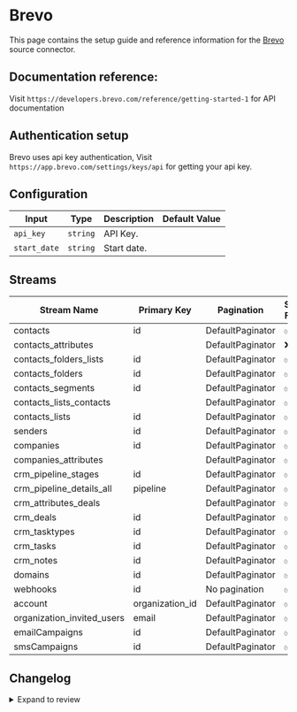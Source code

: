 # Brevo
This page contains the setup guide and reference information for the [Brevo](https://www.brevo.com/) source connector.

## Documentation reference:
Visit `https://developers.brevo.com/reference/getting-started-1` for API documentation

## Authentication setup
Brevo uses api key authentication,
Visit `https://app.brevo.com/settings/keys/api` for getting your api key.

## Configuration

| Input | Type | Description | Default Value |
|-------|------|-------------|---------------|
| `api_key` | `string` | API Key.  |  |
| `start_date` | `string` | Start date.  |  |

## Streams
| Stream Name | Primary Key | Pagination | Supports Full Sync | Supports Incremental |
|-------------|-------------|------------|---------------------|----------------------|
| contacts | id | DefaultPaginator | ✅ |  ✅  |
| contacts_attributes |  | DefaultPaginator | ❌ |  ❌  |
| contacts_folders_lists | id | DefaultPaginator | ✅ |  ❌  |
| contacts_folders | id | DefaultPaginator | ✅ |  ❌  |
| contacts_segments | id | DefaultPaginator | ✅ |  ❌  |
| contacts_lists_contacts |  | DefaultPaginator | ✅ |  ✅  |
| contacts_lists | id | DefaultPaginator | ✅ |  ❌  |
| senders | id | DefaultPaginator | ✅ |  ❌  |
| companies | id | DefaultPaginator | ✅ |  ✅ |
| companies_attributes |  | DefaultPaginator | ✅ |  ❌  |
| crm_pipeline_stages | id | DefaultPaginator | ✅ |  ❌  |
| crm_pipeline_details_all | pipeline | DefaultPaginator | ✅ |  ❌  |
| crm_attributes_deals |  | DefaultPaginator | ✅ |  ❌  |
| crm_deals | id | DefaultPaginator | ✅ |  ✅  |
| crm_tasktypes | id | DefaultPaginator | ✅ |  ❌  |
| crm_tasks | id | DefaultPaginator | ✅ |  ✅  |
| crm_notes | id | DefaultPaginator | ✅ |  ✅  |
| domains | id | DefaultPaginator | ✅ |  ❌ |
| webhooks | id | No pagination | ✅ |  ❌ |
| account | organization_id | DefaultPaginator | ✅ |  ❌  |
| organization_invited_users | email | DefaultPaginator | ✅ |  ❌  |
| emailCampaigns | id | DefaultPaginator | ✅ |  ✅  |
| smsCampaigns | id | DefaultPaginator | ✅ |  ✅  |

## Changelog

<details>
  <summary>Expand to review</summary>

| Version | Date | Pull Request | Subject |
| ------------------ | ------------ | --- | ---------------- |
| 0.2.17 | 2025-10-07 | [67207](https://github.com/airbytehq/airbyte/pull/67207) | Update dependencies |
| 0.2.16 | 2025-09-30 | [65648](https://github.com/airbytehq/airbyte/pull/65648) | Update dependencies |
| 0.2.15 | 2025-08-09 | [64647](https://github.com/airbytehq/airbyte/pull/64647) | Update dependencies |
| 0.2.14 | 2025-07-12 | [63047](https://github.com/airbytehq/airbyte/pull/63047) | Update dependencies |
| 0.2.13 | 2025-07-05 | [62527](https://github.com/airbytehq/airbyte/pull/62527) | Update dependencies |
| 0.2.12 | 2025-06-28 | [62149](https://github.com/airbytehq/airbyte/pull/62149) | Update dependencies |
| 0.2.11 | 2025-06-21 | [61898](https://github.com/airbytehq/airbyte/pull/61898) | Update dependencies |
| 0.2.10 | 2025-06-15 | [61447](https://github.com/airbytehq/airbyte/pull/61447) | Update dependencies |
| 0.2.9 | 2025-05-24 | [60610](https://github.com/airbytehq/airbyte/pull/60610) | Update dependencies |
| 0.2.8 | 2025-05-10 | [59885](https://github.com/airbytehq/airbyte/pull/59885) | Update dependencies |
| 0.2.7 | 2025-05-05 | [58704](https://github.com/airbytehq/airbyte/pull/59652) | Fix contact pagination |
| 0.2.6 | 2025-05-03 | [58704](https://github.com/airbytehq/airbyte/pull/58704) | Update dependencies |
| 0.2.5 | 2025-04-24 | [57576](https://github.com/airbytehq/airbyte/pull/57576) | Set ordering in ascending on incremental streams |
| 0.2.4 | 2025-04-19 | [57595](https://github.com/airbytehq/airbyte/pull/57595) | Update dependencies |
| 0.2.3 | 2025-04-05 | [57126](https://github.com/airbytehq/airbyte/pull/57126) | Update dependencies |
| 0.2.2 | 2025-03-29 | [56622](https://github.com/airbytehq/airbyte/pull/56622) | Update dependencies |
| 0.2.1 | 2025-03-27 | [56437](https://github.com/airbytehq/airbyte/pull/56437) | Update contacts pagination page size to 1000 |
| 0.2.0 | 2025-03-24 | [56369](https://github.com/airbytehq/airbyte/pull/56369) | Fix/Add incremental on Contacts/Crm deals |
| 0.1.8 | 2025-03-22 | [55367](https://github.com/airbytehq/airbyte/pull/55367) | Update dependencies |
| 0.1.7 | 2025-03-01 | [54874](https://github.com/airbytehq/airbyte/pull/54874) | Update dependencies |
| 0.1.6 | 2025-02-25 | [54674](https://github.com/airbytehq/airbyte/pull/54674) | Fix bug authenticator |
| 0.1.5 | 2025-02-22 | [54223](https://github.com/airbytehq/airbyte/pull/54223) | Update dependencies |
| 0.1.4 | 2025-02-15 | [48282](https://github.com/airbytehq/airbyte/pull/48282) | Update dependencies |
| 0.1.3 | 2024-11-28 | [48737](https://github.com/airbytehq/airbyte/pull/48737) | Update pagination |
| 0.1.2 | 2024-10-29 | [47922](https://github.com/airbytehq/airbyte/pull/47922) | Update dependencies |
| 0.1.1 | 2024-10-28 | [47622](https://github.com/airbytehq/airbyte/pull/47622) | Update dependencies |
| 0.1.0 | 2024-10-08 | [46587](https://github.com/airbytehq/airbyte/pull/46587) | Fix Companies stream paginator+ remove incremental |
| 0.0.1 | 2024-09-11 | [45382](https://github.com/airbytehq/airbyte/pull/45382) | Initial release by [@btkcodedev](https://github.com/btkcodedev) via Connector Builder |

</details>
